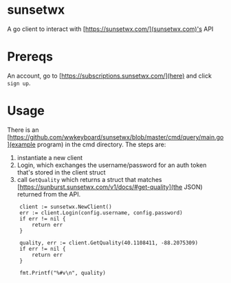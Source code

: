 # sunsetwx
A go client to interact with [https://sunsetwx.com/](sunsetwx.com)'s API

# Prereqs

An account, go to [https://subscriptions.sunsetwx.com/](here) and click `sign up`.

# Usage

There is an [https://github.com/wwkeyboard/sunsetwx/blob/master/cmd/query/main.go](example program) in the cmd directory. The steps are:

1. instantiate a new client
2. Login, which exchanges the username/password for an auth token that's stored in the client struct
3. call `GetQuality` which returns a struct that matches [https://sunburst.sunsetwx.com/v1/docs/#get-quality](the JSON) returned from the API.

```golang
	client := sunsetwx.NewClient()
	err := client.Login(config.username, config.password)
	if err != nil {
		return err
	}

	quality, err := client.GetQuality(40.1108411, -88.2075309)
	if err != nil {
		return err
	}

	fmt.Printf("%#v\n", quality)
  ```
